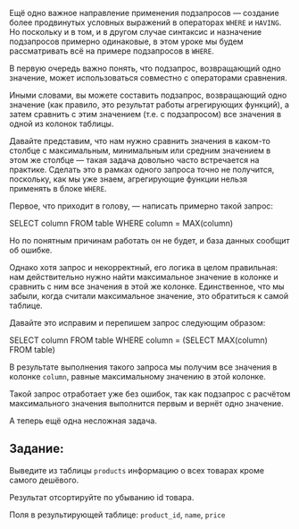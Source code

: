 Ещё одно важное направление применения подзапросов — создание более продвинутых условных выражений в операторах `WHERE` и `HAVING`. Но поскольку и в том, и в другом случае синтаксис и назначение подзапросов примерно одинаковые, в этом уроке мы будем рассматривать всё на примере подзапросов в `WHERE`.

В первую очередь важно понять, что подзапрос, возвращающий одно значение, может использоваться совместно с операторами сравнения.

Иными словами, вы можете составить подзапрос, возвращающий одно значение (как правило, это результат работы агрегирующих функций), а затем сравнить с этим значением (т.е. с подзапросом) все значения в одной из колонок таблицы.

Давайте представим, что нам нужно сравнить значения в каком-то столбце с максимальным, минимальным или средним значением в этом же столбце — такая задача довольно часто встречается на практике. Сделать это в рамках одного запроса точно не получится, поскольку, как мы уже знаем, агрегирующие функции нельзя применять в блоке `WHERE`.

Первое, что приходит в голову, — написать примерно такой запрос:

SELECT column
FROM table
WHERE column = MAX(column)

Но по понятным причинам работать он не будет, и база данных сообщит об ошибке.

Однако хотя запрос и некорректный, его логика в целом правильная: нам действительно нужно найти максимальное значение в колонке и сравнить с ним все значения в этой же колонке. Единственное, что мы забыли, когда считали максимальное значение, это обратиться к самой таблице.

Давайте это исправим и перепишем запрос следующим образом:

SELECT column
FROM table
WHERE column = (SELECT MAX(column) FROM table)

В результате выполнения такого запроса мы получим все значения в колонке `column`, равные максимальному значению в этой колонке.

Такой запрос отработает уже без ошибок, так как подзапрос с расчётом максимального значения выполнится первым и вернёт одно значение.

А теперь ещё одна несложная задача.

## **Задание:**

Выведите из таблицы `products` информацию о всех товарах кроме самого дешёвого.

Результат отсортируйте по убыванию id товара.

Поля в результирующей таблице: `product_id`, `name`, `price`